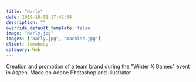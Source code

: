 ```yaml
---
title: "Narly"
date: 2019-10-01 17:42:34
description: ""
override_default_template: false
image: "Narly.jpg"
images: ["Narly.jpg", "machine.jpg"]
client: Somebody
category: Web
---
```


Creation and promotion of a team brand during the "Winter X Games" event in Aspen. Made on Adobe Photoshop and Illustrator
